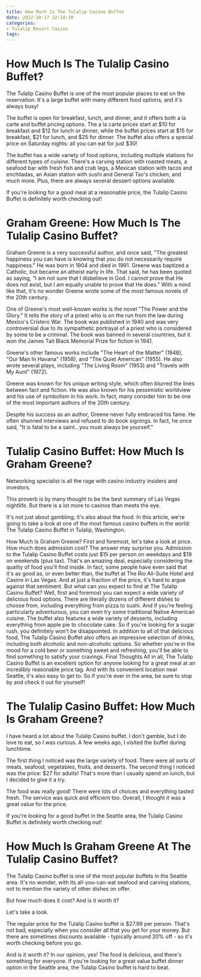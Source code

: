 ```yaml
---
title: How Much Is The Tulalip Casino Buffet
date: 2022-10-17 22:24:30
categories:
- Tulalip Resort Casino
tags:
---
```



#  How Much Is The Tulalip Casino Buffet?

The Tulalip Casino Buffet is one of the most popular places to eat on the reservation. It's a large buffet with many different food options, and it's always busy!

The buffet is open for breakfast, lunch, and dinner, and it offers both a la carte and buffet pricing options. The a la carte prices start at $10 for breakfast and $12 for lunch or dinner, while the buffet prices start at $15 for breakfast, $21 for lunch, and $25 for dinner. The buffet also offers a special price on Saturday nights: all you can eat for just $30!

The buffet has a wide variety of food options, including multiple stations for different types of cuisine. There's a carving station with roasted meats, a seafood bar with fresh fish and crab legs, a Mexican station with tacos and enchiladas, an Asian station with sushi and General Tso's chicken, and much more. Plus, there are always several dessert options available.

If you're looking for a good meal at a reasonable price, the Tulalip Casino Buffet is definitely worth checking out!

#  Graham Greene: How Much Is The Tulalip Casino Buffet?

Graham Greene is a very successful author, and once said, "The greatest happiness you can have is knowing that you do not necessarily require happiness." He was born in 1904 and died in 1991. Greene was baptized a Catholic, but became an atheist early in life. That said, he has been quoted as saying, "I am not sure that I disbelieve in God. I cannot prove that He does not exist, but I am equally unable to prove that He does." With a mind like that, it's no wonder Greene wrote some of the most famous novels of the 20th century.

One of Greene's most well-known works is the novel "The Power and the Glory." It tells the story of a priest who is on the run from the law during Mexico's Cristero War. The book was published in 1940 and was very controversial due to its sympathetic portrayal of a priest who is considered by some to be a criminal. The book was banned in several countries, but it won the James Tait Black Memorial Prize for fiction in 1941.

Greene's other famous works include "The Heart of the Matter" (1948), "Our Man In Havana" (1958), and "The Quiet American" (1955). He also wrote several plays, including "The Living Room" (1953) and "Travels with My Aunt" (1972).

Greene was known for his unique writing style, which often blurred the lines between fact and fiction. He was also known for his pessimistic worldview and his use of symbolism in his work. In fact, many consider him to be one of the most important authors of the 20th century.

Despite his success as an author, Greene never fully embraced his fame. He often shunned interviews and refused to do book signings. In fact, he once said, "It is fatal to be a saint…you must always be yourself."

#  Tulalip Casino Buffet: How Much Is Graham Greene?
Networking specialist is all the rage with casino industry insiders and investors.

This proverb is by many thought to be the best summary of Las Vegas nightlife.  But there is a lot more to casinos than meets the eye.

It's not just about gambling; it's also about the food. In this article, we're going to take a look at one of the most famous casino buffets in the world: The Tulalip Casino Buffet in Tulalip, Washington.

How Much Is Graham Greene?
First and foremost, let's take a look at price. How much does admission cost? The answer may surprise you. Admission to the Tulalip Casino Buffet costs just $15 per person on weekdays and $19 on weekends (plus tax). That's an amazing deal, especially considering the quality of food you'll find inside.
In fact, some people have even said that it's as good as, or even better than, the buffet at The Rio All-Suite Hotel and Casino in Las Vegas. And at just a fraction of the price, it's hard to argue against that sentiment.
But what can you expect to find at The Tulalip Casino Buffet? Well, first and foremost you can expect a wide variety of delicious food options. There are literally dozens of different dishes to choose from, including everything from pizza to sushi. And if you're feeling particularly adventurous, you can even try some traditional Native American cuisine.
The buffet also features a wide variety of desserts, including everything from apple pie to chocolate cake. So if you're looking for a sugar rush, you definitely won't be disappointed.
In addition to all of that delicious food, The Tulalip Casino Buffet also offers an impressive selection of drinks, including both alcoholic and non-alcoholic options. So whether you're in the mood for a cold beer or something sweet and refreshing, you'll be able to find something to satisfy your cravings.
Final Thoughts 
All in all, The Tulalip Casino Buffet is an excellent option for anyone looking for a great meal at an incredibly reasonable price tag. And with its convenient location near Seattle, it's also easy to get to. So if you're ever in the area, be sure to stop by and check it out for yourself!

#  The Tulalip Casino Buffet: How Much Is Graham Greene?

I have heard a lot about the Tulalip Casino buffet. I don't gamble, but I do love to eat, so I was curious. A few weeks ago, I visited the buffet during lunchtime.

The first thing I noticed was the large variety of food. There were all sorts of meats, seafood, vegetables, fruits, and desserts. The second thing I noticed was the price: $27 for adults! That's more than I usually spend on lunch, but I decided to give it a try.

The food was really good! There were lots of choices and everything tasted fresh. The service was quick and efficient too. Overall, I thought it was a great value for the price.

If you're looking for a good buffet in the Seattle area, the Tulalip Casino Buffet is definitely worth checking out!

#  How Much Is Graham Greene At The Tulalip Casino Buffet?

The Tulalip Casino buffet is one of the most popular buffets in the Seattle area. It's no wonder, with its all-you-can-eat seafood and carving stations, not to mention the variety of other dishes on offer.

But how much does it cost? And is it worth it?

Let's take a look.

The regular price for the Tulalip Casino buffet is $27.99 per person. That's not bad, especially when you consider all that you get for your money. But there are sometimes discounts available - typically around 20% off - so it's worth checking before you go.

And is it worth it? In our opinion, yes! The food is delicious, and there's something for everyone. If you're looking for a great value buffet dinner option in the Seattle area, the Tulalip Casino buffet is hard to beat.